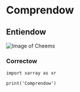 # Comprendow
## Entiendow
![Image of Cheems](https://www.publimetro.com.mx/resizer/OAQJeuj6rxF5-c-AgLQVRAiHj7Y=/800x0/filters:format(jpg):quality(70)/cloudfront-us-east-1.images.arcpublishing.com/metroworldnews/6C7JJZKFYREI5KIN4UFTSOFYCE.jpeg)
### Correctow
```
import xarray as xr

print('Comprendow')

```
